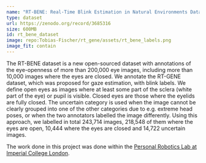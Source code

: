 ```yaml
---
name: "RT-BENE: Real-Time Blink Estimation in Natural Environments Dataset"
type: dataset
url: https://zenodo.org/record/3685316
size: 600MB
id: rt_bene_dataset
image: repo:Tobias-Fischer/rt_gene/assets/rt_bene_labels.png
image_fit: contain
---
```

The RT-BENE dataset is a new open-sourced dataset with annotations of the eye-openness of more than 200,000 eye images, including more than 10,000 images where the eyes are closed. We annotate the RT-GENE dataset, which was proposed for gaze estimation, with blink labels. We define open eyes as images where at least some part of the sclera (white part of the eye) or pupil is visible. Closed eyes are those where the eyelids are fully closed. The uncertain category is used when the image cannot be clearly grouped into one of the other categories due to e.g. extreme head poses, or when the two annotators labelled the image differently. Using this approach, we labelled in total 243,714 images, 218,548 of them where the eyes are open, 10,444 where the eyes are closed and 14,722 uncertain images.

The work done in this project was done within the [Personal Robotics Lab at Imperial College London](https://www.imperial.ac.uk/personal-robotics).
